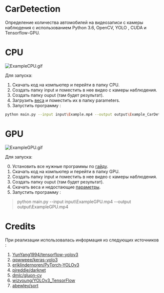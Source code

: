 # CarDetection
Определение количества автомобилей на видеозаписи с камеры наблюдения с использованием Python 3.6, OpenCV, YOLO , CUDA и Tensorflow-GPU.

# CPU
![ExampleCPU.gif](Example.gif)

Для запуска: 

1. Скачать код на компьютер и перейти в папку CPU.
2. Создать папку input и поместить в нее видео с камеры наблюдения.
3. Создать папку ouput (там будет результат).
4. Загрузить [веса](https://www.dropbox.com/s/99mm7olr1ohtjbq/yolov3.weights?dl=0) и поместить их в папку parameters.
5. Запустить программу : 
```bash
python main.py --input input\Example.mp4 --output output\Example_CarDetection.mp4 --yolo parameters
```

# GPU
![ExampleGPU.gif](ExampleGPU.gif)

Для запуска:

0. Установить все нужные программы по [гайду](https://medium.com/@lmoroney_40129/installing-tensorflow-with-gpu-on-windows-10-3309fec55a00).
1. Скачать код на компьютер и перейти в папку GPU.
2. Создать папку input и поместить в нее видео с камеры наблюдения.
3. Создать папку ouput (там будет результат).
4. Скачать веса и недостающие [параметры](https://dropmefiles.com/WkhpZ).  
6. Запустить программу : 
>python main.py --input input\ExampleGPU.mp4 --output output\ExampleGPU.mp4

# Credits
При реализации использовалась информация из следующих источников :

1. [YunYang1994/tensorflow-yolov3](https://github.com/YunYang1994/tensorflow-yolov3) 
2. [qqwweee/keras-yolo3](https://github.com/qqwweee/keras-yolo3)
3. [eriklindernoren/PyTorch-YOLOv3](https://github.com/eriklindernoren/PyTorch-YOLOv3)
4. [pjreddie/darknet](https://github.com/pjreddie/darknet)
5. [dmlc/gluon-cv](https://github.com/dmlc/gluon-cv)
6. [wizyoung/YOLOv3_TensorFlow](https://github.com/wizyoung/YOLOv3_TensorFlow)
7. [abewley/sort](https://github.com/abewley/sort)
